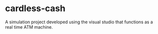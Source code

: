 # cardless-cash
A simulation project developed using the visual studio that functions as a real time ATM machine.
